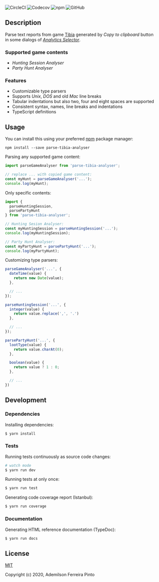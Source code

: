 ![CircleCI](https://img.shields.io/circleci/build/gh/ademilsonfp/parse-tibia-analyser)
![Codecov](https://img.shields.io/codecov/c/gh/ademilsonfp/parse-tibia-analyser)
![npm](https://img.shields.io/npm/v/parse-tibia-analyser)
![GitHub](https://img.shields.io/github/license/ademilsonfp/parse-tibia-analyser)

## Description

Parse text reports from game [Tibia] generated by _Copy to clipboard_ button
in some dialogs of _[Analytics Selector]_.

### Supported game contents

- _Hunting Session Analyser_
- _Party Hunt Analyser_

### Features

- Customizable type parsers
- Supports _Unix_, _DOS_ and old _Mac_ line breaks
- Tabular indentations but also two, four and eight spaces are supported
- Consistent syntax, names, line breaks and indentations
- TypeScript definitions

## Usage

You can install this using your preferred [npm] package manager:

```console
npm install --save parse-tibia-analyser
```

Parsing any supported game content:

```ts
import parseGameAnalyser from 'parse-tibia-analyser';

// replace ... with copied game content:
const myHunt = parseGameAnalyser('...');
console.log(myHunt); 
```

Only specific contents:

```ts
import {
  parseHuntingSession,
  parsePartyHunt
} from 'parse-tibia-analyser';

// Hunting Sesion Analyser:
const myHuntingSession = parseHuntingSession('...');
console.log(myHuntingSession);

// Party Hunt Analyser:
const myPartyHunt = parsePartyHunt('...');
console.log(myPartyHunt);
```

Customizing type parsers:

```ts
parseGameAnalyser('...', {
  dateTime(value) {
    return new Date(value);
  },

  // ...
});

parseHuntingSession('...', {
  integer(value) {
    return value.replace(',', '.')
  },

  // ...
});

parsePartyHunt('...', {
  lootType(value) {
    return value.charAt(0);
  },

  boolean(value) {
    return value ? 1 : 0;
  },

  // ...
})
```

## Development

### Dependencies

Installing dependencies:

```bash
$ yarn install
```

### Tests

Running tests continuously as source code changes:

```bash
# watch mode
$ yarn run dev
```

Running tests at only once:

```bash
$ yarn run test
```

Generating code coverage report (Istanbul):

```bash
$ yarn run coverage
```

### Documentation

Generating HTML reference documentation (TypeDoc):

```bash
$ yarn run docs
```

## License

[MIT]

Copyright (c) 2020, Ademilson Ferreira Pinto

[npm]: https://www.npmjs.com/
[Tibia]: https://www.tibia.com/news/
[Analytics Selector]: https://www.tibia.com/gameguides/?subtopic=manual&section=interface#analyticsselector
[Discord]: https://discord.com/
[download demo-app]: https://github.com/ademilsonfp/parse-tibia-analyser/releases/tag/v1.0.3
[MIT]: https://opensource.org/licenses/MIT
